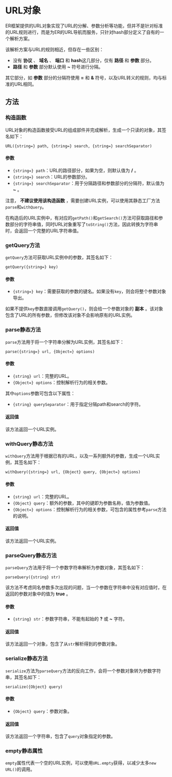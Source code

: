 # URL对象

ER框架提供的URL对象实现了URL的分解、参数分析等功能，但并不是针对标准的URL规则进行，而是为ER的URL导航而服务，只针对hash部分定义了自有的一个解析方案。

该解析方案与URL的规则相近，但存在一些区别：

- 没有 **协议** 、 **域名** 、 **端口** 和 **hash**这几部分，仅有 **路径** 和 **参数** 部分。
- **路径** 和 **参数** 部分默认使用 **~** 符号进行分隔。

其它部分，如 **参数** 部分的分隔符使用 **=** 和 **&** 符号，以及URL转义的规则，均与标准的URL相同。

## 方法

### 构造函数

URL对象的构造函数接受URL的组成部件并完成解析，生成一个只读的对象，其签名如下：

    URL({string=} path, {string=} search, {string=} searchSeparator)

#### 参数

- `{string=} path`：URL的路径部分，如果为空，则默认值为 **/** 。
- `{string=} search`：URL的参数部分。
- `{string=} searchSeparator`：用于分隔路径和参数部分的分隔符，默认值为 **~** 。

注意， **不建议使用该构造函数** ，需要创建URL实例，可以使用其静态工厂方法`parse`和`withQuery`。

在构造后的URL实例中，有对应的`getPath()`和`getSearch()`方法可获取路径和参数部分的字符串值，同时URL对象重写了`toString()`方法，因此转换为字符串时，会返回一个完整的URL字符串值。

### getQuery方法

`getQuery`方法可获取URL实例中的参数，其签名如下：

    getQuery({string=} key)

#### 参数

- `{string=} key`：需要获取的参数的键名。如果没有`key`，则会将整个参数对象导出。

如果不提供`key`参数直接调用`getQuery()`，则会给一个参数对象的 **副本** 。该对象包含了URL的所有参数，但修改该对象不会影响原有的URL实例。

### parse静态方法

`parse`方法用于将一个字符串分解为URL实例，其签名如下：

    parse({string=} url, {Object=} options)

#### 参数

- `{string} url`：完整的URL。
- `{Object=} options`：控制解析行为的相关参数。

其中`options`参数可包含以下属性：

- `{string} querySeparator`：用于指定分隔path和search的字符。

#### 返回值

该方法返回一个URL实例。

### withQuery静态方法

`withQuery`方法用于根据已有的URL，以及一系列额外的参数，生成一个URL实例，其签名如下：

    withQuery({string=} url, {Object} query, {Object=} options)

#### 参数

- `{string} url`：完整的URL。
- `{Object} query`：额外的参数，其中的键即为参数名称，值为参数值。
- `{Object=} options`：控制解析行为的相关参数，可包含的属性参考`parse`方法的说明。

#### 返回值

该方法返回一个URL实例。

### parseQuery静态方法

`parseQuery`方法用于将一个参数字符串解析为参数对象，其签名如下：

    parseQuery({string} str)

该方法不考虑同名参数多次出现的问题，当一个参数在字符串中没有对应值时，在返回的参数对象中的值为 **true** 。

#### 参数

- `{string} str`：参数字符串，不能有起始的 **?** 或 **~** 字符。

#### 返回值

该方法返回一个对象，包含了从`str`解析得到的参数对象。

### serialize静态方法

`serialize`方法为`parseQuery`方法的反向工作，会将一个参数对象转为参数字符串，其签名如下：

    serialize({Object} query)

#### 参数

- `{Object} query`：参数对象。

#### 返回值

该方法返回一个字符串，包含了`query`对象指定的参数。

### empty静态属性

`empty`属性代表一个空的URL实例，可以使用`URL.empty`获得，以减少太多`new URL()`的调用。